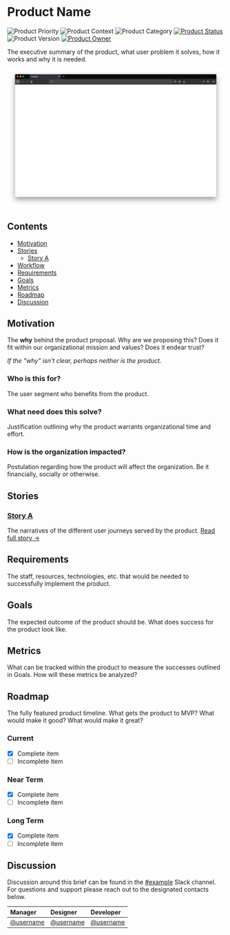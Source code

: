 # Product Name
![Product Priority](https://img.shields.io/badge/priority-0-blue)
![Product Context](https://img.shields.io/badge/context-application-blue)
![Product Category](https://img.shields.io/badge/category-feature-blue)
[![Product Status](https://img.shields.io/badge/status-planning-blue)](https://github.com/organization/repository/issues/)
![Product Version](https://img.shields.io/badge/version-0.0.0-blue)
[![Product Owner](https://img.shields.io/badge/owner-@username-blue)](https://github.com/username)

The executive summary of the product, what user problem it solves, how it works and why it is needed.

![Template](assets/template.png)

## Contents
  * [Motivation](#motivation)
  * [Stories](#stories)
    * [Story A](stories/STORY.md)
  * [Workflow](#workflow)
  * [Requirements](#requirements)
  * [Goals](#goals)
  * [Metrics](#metrics)
  * [Roadmap](#roadmap)
  * [Discussion](#discussion)


## Motivation
The **why** behind the product proposal. Why are we proposing this? Does it fit within our organizational mission and values? Does it endear trust?

*If the "why" isn't clear, perhaps neither is the product.*

### Who is this for?
The user segment who benefits from the product.

### What need does this solve?
Justification outlining why the product warrants organizational time and effort.

### How is the organization impacted?
Postulation regarding how the product will affect the organization. Be it financially, socially or otherwise.


## Stories

### [Story A](stories/STORY.md)
The narratives of the different user journeys served by the product. [Read full story →](stories/STORY.md)


## Requirements
The staff, resources, technologies, etc. that would be needed to successfully implement the product.


## Goals
The expected outcome of the product should be. What does success for the product look like.


## Metrics
What can be tracked within the product to measure the successes outlined in Goals. How will these metrics be analyzed?


## Roadmap
The fully featured product timeline. What gets the product to MVP? What would make it good? What would make it great?

### Current
  * [x] Complete item
  * [ ] Incomplete item

### Near Term
  * [x] Complete item
  * [ ] Incomplete item

### Long Term
  * [x] Complete item
  * [ ] Incomplete item

## Discussion
Discussion around this brief can be found in the [#example](https://organization.slack.com/) Slack channel. For questions and support please reach out to the designated contacts below.

| Manager                                  | Designer                                 | Developer                                |
| :--------------------------------------- | :--------------------------------------- | :--------------------------------------- |
| [@username](https://github.com/username) | [@username](https://github.com/username) | [@username](https://github.com/username) |
